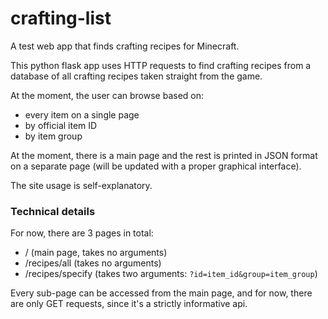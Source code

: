 # crafting-list
A test web app that finds crafting recipes for Minecraft.

This python flask app uses HTTP requests to find crafting recipes from a database of all crafting recipes taken straight from the game.

At the moment, the user can browse based on:
* every item on a single page
* by official item ID
* by item group

At the moment, there is a main page and the rest is printed in JSON format on a separate page (will be updated with a proper graphical interface).

The site usage is self-explanatory.

### Technical details
For now, there are 3 pages in total:
* / (main page, takes no arguments)
* /recipes/all (takes no arguments)
* /recipes/specify (takes two arguments: `?id=item_id&group=item_group`)

Every sub-page can be accessed from the main page, and for now, there are only GET requests, since it's a strictly informative api.
